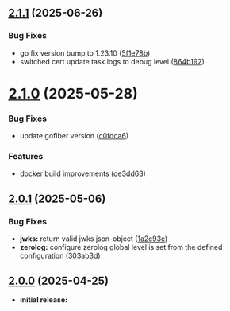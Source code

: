 ## [2.1.1](https://github.com/telekom/gateway-issuer-service-go/compare/v2.1.0...v2.1.1) (2025-06-26)


### Bug Fixes

* go fix version bump to 1.23.10 ([5f1e78b](https://github.com/telekom/gateway-issuer-service-go/commit/5f1e78b34a27eead215749b2218aa7eb33e8074a))
* switched cert update task logs to debug level ([864b192](https://github.com/telekom/gateway-issuer-service-go/commit/864b1920358ad38c25c9597c06e9c5a1c07319ae))

# [2.1.0](https://github.com/telekom/gateway-issuer-service-go/compare/v2.0.1...v2.1.0) (2025-05-28)


### Bug Fixes

* update gofiber version ([c0fdca6](https://github.com/telekom/gateway-issuer-service-go/commit/c0fdca6c0febed85f46e4ee76524c150a70f5863))


### Features

* docker build improvements ([de3dd63](https://github.com/telekom/gateway-issuer-service-go/commit/de3dd637c858352fdb62b0f949e28890bcfe7565))

## [2.0.1](https://github.com/telekom/gateway-issuer-service-go/compare/v2.0.0...v2.0.1) (2025-05-06)


### Bug Fixes

* **jwks:** return valid jwks json-object ([1a2c93c](https://github.com/telekom/gateway-issuer-service-go/commit/1a2c93c97f9e893a9910baba1fc09d24a72befb9))
* **zerolog:** configure zerolog global level is set from the defined configuration ([303ab3d](https://github.com/telekom/gateway-issuer-service-go/commit/303ab3d13f07d4a983877d6a3906a1a464d7dacc))

## [2.0.0](https://github.com/telekom/gateway-issuer-service-go/compare/v2.0.1...v2.0.2) (2025-04-25)

* **initial release:**
